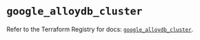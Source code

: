 # `google_alloydb_cluster`

Refer to the Terraform Registry for docs: [`google_alloydb_cluster`](https://registry.terraform.io/providers/hashicorp/google/6.47.0/docs/resources/alloydb_cluster).
